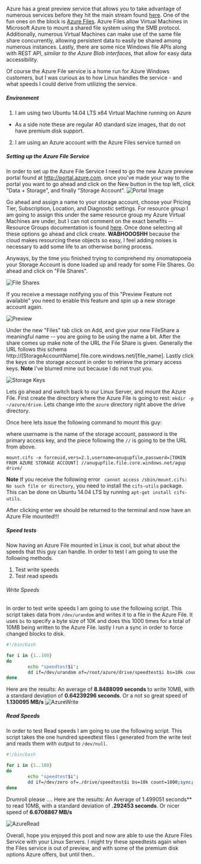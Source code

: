 Azure has a great preview service that allows you to take advantage of numerous services before they hit the main stream found [here](http://azure.microsoft.com/en-us/services/preview/). One of the fun ones on the block is [Azure Files](https://account.windowsazure.com/PreviewFeatures?fid=xsmb). Azure Files allow Virtual Machines in Microsoft Azure to mount a shared file system using the SMB protocol. Additionally, numerous Virtual Machines can make use of the same file share concurrently, allowing persistent data to easily be shared among numerous instances. Lastly, there are some nice Windows file APIs along with REST API, *similar to the Azure Blob interfaces*, that allow for easy data accessibility.

Of course the Azure File service is a home run for Azure Windows customers, but I was curious as to how Linux handles the service - and what speeds I could derive from utilizing the service.

##### Environment
1. I am using two Ubuntu 14.04 LTS x64 Virtual Machine running on Azure
  * As a side note these are regular A0 standard size images, that do not have premium disk support.
2. I am using an Azure account with the Azure Files service turned on

##### Setting up the Azure File Service

In order to set up the Azure File Service I need to go the new Azure preview portal found at http://portal.azure.com. once you've made your way to the portal you want to go ahead and click on the New button in the top left, click "Data + Storage", and finally "Storage Account". 
![Portal Image](/content/images/2015/08/AzurePortal.PNG)

Go ahead and assign a name to your storage account, choose your Pricing Tier, Subscription, Location, and Diagnostic settings. For resource group I am going to assign this under the same resource group my Azure Virtual Machines are under, but I can not comment on the exact benefits -- Resource Groups documentation is found [here](https://azure.microsoft.com/en-us/documentation/articles/resource-group-overview/). Once done selecting all these options go ahead and click create. **WABHOOOSHH** because the cloud makes resourcing these objects so easy, I feel adding noises is necessary to add some life to an otherwise boring process.

Anyways, by the time you finished trying to comprehend my onomatopoeia your Storage Account is done loaded up and ready for some File Shares. Go ahead and click on "File Shares".

![File Shares](/content/images/2015/08/AzureFileShare.PNG)

If you receive a message notifying you of this "Preview Feature not available" you need to enable this feature and spin up a new storage account again.

![Preview](/content/images/2015/08/Preview.PNG)

Under the new "Files" tab click on Add, and give your new FileShare a meaningful name -- you are going to be using the name a bit. After the share comes up make note of the URL the File Share is given. Generally the URL follows this schema http://[StorageAccountName].file.core.windows.net/[file_name]. Lastly click the keys on the storage account in order to retrieve the primary access keys. **Note** I've blurred mine out because I do not trust you.

![Storage Keys](/content/images/2015/08/StorageKeys.PNG)

Lets go ahead and switch back to our Linux Server, and mount the Azure File. First create the directory where the Azure File is going to rest: ``mkdir -p ~/azure/drive``. Lets change into the `azure` directory right above the drive directory.

Once here lets issue the following command to mount this guy:

where username is the name of the storage account, password is the primary access key, and the piece following the ``//`` is going to be the URL from above.

```
mount.cifs -o forceuid,vers=2.1,username=anugupfile,password=[TOKEN FROM AZURE STORAGE ACCOUNT] //anugupfile.file.core.windows.net/agup drive/
``` 

**Note** If you receive the following error `` cannot access /sbin/mount.cifs: No such file or directory``, you need to install the ``cifs-utils`` package. This can be done on Ubuntu 14.04 LTS by running ``apt-get install cifs-utils``. 

After clicking enter we should be returned to the terminal and now have an Azure File mounted!!!

##### Speed tests

Now having an Azure File mounted in Linux is cool, but what about the speeds that this guy can handle. In order to test I am going to use the following methods.

1. Test write speeds
2. Test read speeds

###### Write Speeds
In order to test write speeds I am going to use the following script. This script takes data from `/dev/urandom` and writes it to a file in the Azure File. It uses `bs` to specify a byte size of 10K and does this 1000 times for a total of 10MB being written to the Azure File. lastly I run a sync in order to force changed blocks to disk.

```bash
#!/bin/bash

for i in {1..100}
do
        echo "speedtest$i";
        dd if=/dev/urandom of=/root/azure/drive/speedtest$i bs=10k count=1000;sync;
done
```

Here are the results: An average of **8.8488099 seconds** to write 10MB, with a standard deviation of **0.64239296 seconds**. Or a not so great speed of **1.130095 MB/s**
![AzureWrite](/content/images/2015/08/WriteAzueFileTest.PNG)


##### Read Speeds
In order to test Read speeds I am going to use the following script. This script takes the one hundred  speedtest files I generated from the write test and reads them with output to `/dev/null`.

```bash
#!/bin/bash

for i in {1..100}
do
        echo "speedtest$i";
        dd if=/dev/zero of=./drive/speedtest$i bs=10k count=1000;sync;
done
```

Drumroll please .... Here are the results: An Average of 1.499051 seconds** to read 10MB, with a standard deviation of **.292453 seconds**. Or nicer speed of **6.6708867 MB/s**

![AzureRead](/content/images/2015/08/ReadAzureFileTest.PNG)

Overall, hope you enjoyed this post and now are able to use the Azure Files Service with your Linux Servers. I might try these speedtests again when the Files service is out of preview, and with some of the premium disk options Azure offers, but until then..



